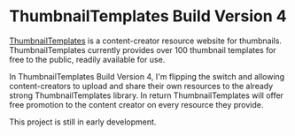 # ThumbnailTemplates Build Version 4

[ThumbnailTemplates](http://thumbnailtemplates.com) is a content-creator resource website for thumbnails. ThumbnailTemplates currently provides over 100 thumbnail templates for free to the public, readily available for use.

In ThumbnailTemplates Build Version 4, I'm flipping the switch and allowing content-creators to upload and share their own resources to the already strong ThumbnailTemplates library. In return ThumbnailTemplates will offer free promotion to the content creator on every resource they provide.

This project is still in early development.
